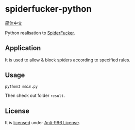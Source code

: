 # spiderfucker-python

[简体中文](https://github.com/Kinetix-Lee/spiderfucker-python/blob/master/README.zh.md)

Python realisation to [SpiderFucker](https://github.com/FastGitORG/SpiderFucker/).

## Application

It is used to allow & block spiders according to specified rules. 

## Usage

```bash
python3 main.py
```

Then check out folder `result`. 

## License

It is [licensed](https://github.com/Kinetix-Lee/spiderfucker-python/blob/master/LICENSE) under [Anti-996 License](https://github.com/kattgu7/Anti-996-License). 
